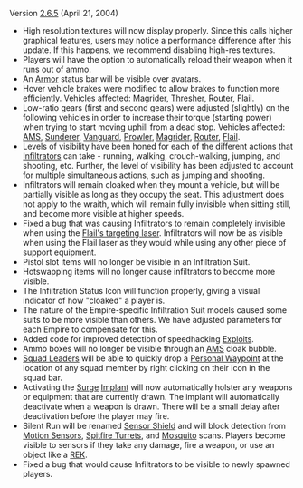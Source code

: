 Version [2.6.5](2.6.5.md) (April 21, 2004)

- High resolution textures will now display properly. Since this calls higher
  graphical features, users may notice a performance difference after this
  update. If this happens, we recommend disabling high-res textures.
- Players will have the option to automatically reload their weapon when it runs
  out of ammo.
- An [Armor](../armor/Armor_Index.md) status bar will be visible over avatars.
- Hover vehicle brakes were modified to allow brakes to function more
  efficiently. Vehicles affected: [Magrider](../vehicles/Magrider.md),
  [Thresher](../vehicles/Thresher.md), [Router](../vehicles/Router.md),
  [Flail](../vehicles/Flail.md).
- Low-ratio gears (first and second gears) were adjusted (slightly) on the
  following vehicles in order to increase their torque (starting power) when
  trying to start moving uphill from a dead stop. Vehicles affected:
  [AMS](../vehicles/Advanced_Mobile_Station.md),
  [Sunderer](../vehicles/Sunderer.md), [Vanguard](../vehicles/Vanguard.md),
  [Prowler](../vehicles/Prowler.md), [Magrider](../vehicles/Magrider.md),
  [Router](../vehicles/Router.md), [Flail](../vehicles/Flail.md).
- Levels of visibility have been honed for each of the different actions that
  [Infiltrators](../armor/Infiltration_Suit.md) can take - running, walking,
  crouch-walking, jumping, and shooting, etc. Further, the level of visibility
  has been adjusted to account for multiple simultaneous actions, such as
  jumping and shooting.
- Infiltrators will remain cloaked when they mount a vehicle, but will be
  partially visible as long as they occupy the seat. This adjustment does not
  apply to the wraith, which will remain fully invisible when sitting still, and
  become more visible at higher speeds.
- Fixed a bug that was causing Infiltrators to remain completely invisible when
  using the [Flail's targeting laser](../weapons/Laze_Pointer.md). Infiltrators
  will now be as visible when using the Flail laser as they would while using
  any other piece of support equipment.
- Pistol slot items will no longer be visible in an Infiltration Suit.
- Hotswapping items will no longer cause infiltrators to become more visible.
- The Infiltration Status Icon will function properly, giving a visual indicator
  of how "cloaked" a player is.
- The nature of the Empire-specific Infiltration Suit models caused some suits
  to be more visible than others. We have adjusted parameters for each Empire to
  compensate for this.
- Added code for improved detection of speedhacking
  [Exploits](../terminology/Exploit.md).
- Ammo boxes will no longer be visible through an
  [AMS](../vehicles/Advanced_Mobile_Station.md) cloak bubble.
- [Squad Leaders](../terminology/Squad_Leader.md) will be able to quickly drop a
  [Personal Waypoint](../terminology/Personal_Waypoint.md) at the location of
  any squad member by right clicking on their icon in the squad bar.
- Activating the [Surge](../implants/Surge.md)
  [Implant](../implants/Implants.md) will now automatically holster any weapons
  or equipment that are currently drawn. The implant will automatically
  deactivate when a weapon is drawn. There will be a small delay after
  deactivation before the player may fire.
- Silent Run will be renamed [Sensor Shield](../implants/Sensor_Shield.md) and
  will block detection from
  [Motion Sensors](../weapons/Adaptive_Construction_Engine.md#motion-sensor-alarm),
  [Spitfire Turrets](../weapons/Adaptive_Construction_Engine.md#spitfire-turret),
  and [Mosquito](../vehicles/Mosquito.md) scans. Players become visible to
  sensors if they take any damage, fire a weapon, or use an object like a
  [REK](../weapons/Remote_Electronics_Kit.md).
- Fixed a bug that would cause Infiltrators to be visible to newly spawned
  players.
